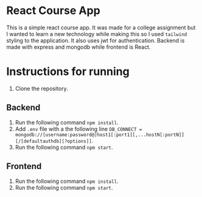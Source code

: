 # React Course App
This is a simple react course app. It was made for a college assignment but I wanted to learn a new technology while making this so I used `tailwind` styling to the application.
It also uses jwt for authentication. Backend is made with express and mongodb while frontend is React.

<h1> Instructions for running </h1>

1. Clone the repository.

<h2> Backend </h2>

1. Run the following command `npm install`.
2. Add `.env` file with a the following line `DB_CONNECT = mongodb://[username:password@]host1[:port1][,...hostN[:portN]][/[defaultauthdb][?options]]`.
3. Run the following command `npm start`.


<h2> Frontend </h2>

1. Run the following command `npm install`.
2. Run the following command `npm start`.
